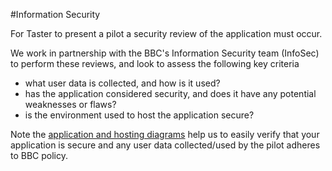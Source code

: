#Information Security

For Taster to present a pilot a security review of the application must occur.

We work in partnership with the BBC's Information Security team (InfoSec) to perform these reviews, and look to assess the following key criteria
- what user data is collected, and how is it used?
- has the application considered security, and does it have any potential weaknesses or flaws?
- is the environment used to host the application secure?


Note the [application and hosting diagrams](pilot-description.md) help us to easily verify that your application is secure and any user data collected/used by the pilot adheres to BBC policy.
